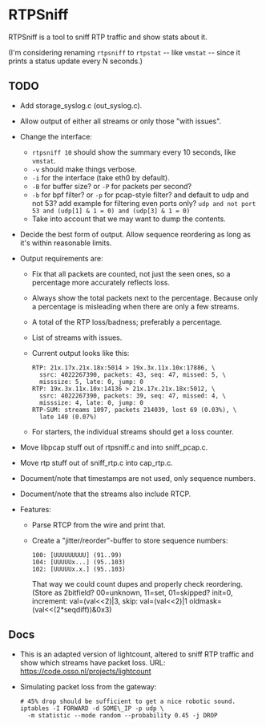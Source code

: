 RTPSniff
========

RTPSniff is a tool to sniff RTP traffic and show stats about it.

(I'm considering renaming `rtpsniff` to `rtpstat` -- like `vmstat` --
since it prints a status update every N seconds.)


TODO
----

* Add storage\_syslog.c (out\_syslog.c).
* Allow output of either all streams or only those "with issues".

* Change the interface:
  * `rtpsniff 10` should show the summary every 10 seconds, like
    `vmstat`.
  * `-v` should make things verbose.
  * `-i` for the interface (take eth0 by default).
  * `-B` for buffer size? or `-P` for packets per second?
  * `-b` for bpf filter? or `-p` for pcap-style filter?
    and default to udp and not 53? add example for filtering even
    ports only?
    `udp and not port 53 and (udp[1] & 1 = 0) and (udp[3] & 1 = 0)`
  * Take into account that we may want to dump the contents.

* Decide the best form of output. Allow sequence reordering as long as
  it's within reasonable limits.

* Output requirements are:
  * Fix that all packets are counted, not just the seen ones, so a percentage
    more accurately reflects loss.
  * Always show the total packets next to the percentage. Because only a
    percentage is misleading when there are only a few streams.
  * A total of the RTP loss/badness; preferably a percentage.
  * List of streams with issues.
  * Current output looks like this:

        RTP: 21x.17x.21x.18x:5014 > 19x.3x.11x.10x:17886, \
          ssrc: 4022267390, packets: 43, seq: 47, missed: 5, \
          misssize: 5, late: 0, jump: 0
        RTP: 19x.3x.11x.10x:14136 > 21x.17x.21x.18x:5012, \
          ssrc: 4022267390, packets: 39, seq: 47, missed: 4, \
          misssize: 4, late: 0, jump: 0
        RTP-SUM: streams 1097, packets 214039, lost 69 (0.03%), \
          late 140 (0.07%)

  * For starters, the individual streams should get a loss counter.

* Move libpcap stuff out of rtpsniff.c and into sniff\_pcap.c.
* Move rtp stuff out of sniff\_rtp.c into cap\_rtp.c.
* Document/note that timestamps are not used, only sequence numbers.
* Document/note that the streams also include RTCP.

* Features:
  * Parse RTCP from the wire and print that.
  * Create a "jitter/reorder"-buffer to store sequence numbers:
 
        100: [UUUUUUUUU] (91..99)
        104: [UUUUUx...] (95..103)
        102: [UUUUUx.x.] (95..103)

    That way we could count dupes and properly check reordering.
    (Store as 2bitfield? 00=unknown, 11=set, 01=skipped?
    init=0, increment: val=(val<<2)|3, skip: val=(val<<2)|1
    oldmask=(val<<(2*seqdiff))&0x3)


Docs
----
  
* This is an adapted version of lightcount, altered to sniff RTP
  traffic and show which streams have packet loss.
  URL: https://code.osso.nl/projects/lightcount

* Simulating packet loss from the gateway:

      # 45% drop should be sufficient to get a nice robotic sound.
      iptables -I FORWARD -d SOME\_IP -p udp \
        -m statistic --mode random --probability 0.45 -j DROP
